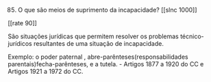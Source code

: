 85. O que são meios de suprimento da incapacidade?
[[slnc 1000]]

[[rate 90]]

São situações jurídicas que permitem resolver os problemas técnico-jurídicos resultantes de uma situação de incapacidade.

Exemplo: o poder paternal , abre-parênteses(responsabilidades parentais)fecha-parênteses, e a tutela. - Artigos 1877 a 1920 do CC e Artigos 1921 a 1972 do CC.
